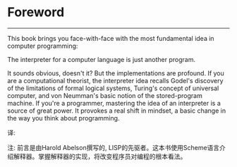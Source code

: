 # Foreword

---
This book brings you face-with-face with the most fundamental idea in computer programming:

  The interpreter for a computer language is just another program.


  It sounds obvious, doesn't it? But the implementations are profound. If you are a computational theorist, the interpreter idea recalls Godel's discovery of the limitations of formal logical systems, Turing's concept of universal computer, and von Neumman's basic notion of the stored-program machine. If you're a programmer, mastering the idea of an interpreter is a source of great power. It provokes a real shift in mindset, a basic change in the way you think about programming.

译:


注:
前言是由Harold Abelson撰写的, LISP的先驱者。这本书使用Scheme语言介绍解释器。掌握解释器的实现，将改变程序员对编程的根本看法。


